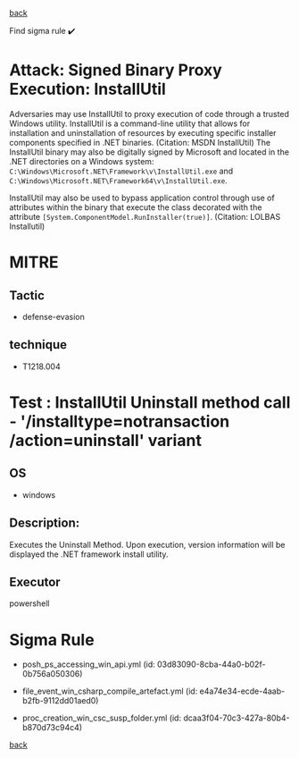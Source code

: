 
[back](../index.md)

Find sigma rule :heavy_check_mark: 

# Attack: Signed Binary Proxy Execution: InstallUtil 

Adversaries may use InstallUtil to proxy execution of code through a trusted Windows utility. InstallUtil is a command-line utility that allows for installation and uninstallation of resources by executing specific installer components specified in .NET binaries. (Citation: MSDN InstallUtil) The InstallUtil binary may also be digitally signed by Microsoft and located in the .NET directories on a Windows system: <code>C:\Windows\Microsoft.NET\Framework\v<version>\InstallUtil.exe</code> and <code>C:\Windows\Microsoft.NET\Framework64\v<version>\InstallUtil.exe</code>.

InstallUtil may also be used to bypass application control through use of attributes within the binary that execute the class decorated with the attribute <code>[System.ComponentModel.RunInstaller(true)]</code>. (Citation: LOLBAS Installutil)

# MITRE
## Tactic
  - defense-evasion


## technique
  - T1218.004


# Test : InstallUtil Uninstall method call - '/installtype=notransaction /action=uninstall' variant
## OS
  - windows


## Description:
Executes the Uninstall Method. Upon execution, version information will be displayed the .NET framework install utility.


## Executor
powershell

# Sigma Rule
 - posh_ps_accessing_win_api.yml (id: 03d83090-8cba-44a0-b02f-0b756a050306)

 - file_event_win_csharp_compile_artefact.yml (id: e4a74e34-ecde-4aab-b2fb-9112dd01aed0)

 - proc_creation_win_csc_susp_folder.yml (id: dcaa3f04-70c3-427a-80b4-b870d73c94c4)



[back](../index.md)
